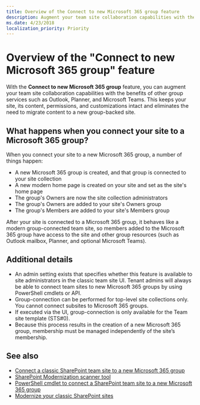 ```yaml
---
title: Overview of the Connect to new Microsoft 365 group feature 
description: Augment your team site collaboration capabilities with the benefits of other group services such as Outlook, Planner, and Microsoft Teams.
ms.date: 4/23/2018
localization_priority: Priority
---
```


# Overview of the "Connect to new Microsoft 365 group" feature

With the **Connect to new Microsoft 365 group** feature, you can augment your team site collaboration capabilities with the benefits of other group services such as Outlook, Planner, and Microsoft Teams. This keeps your site, its content, permissions, and customizations intact and eliminates the need to migrate content to a new group-backed site.  

## What happens when you connect your site to a Microsoft 365 group? 

When you connect your site to a new Microsoft 365 group, a number of things happen:

- A new Microsoft 365 group is created, and that group is connected to your site collection
- A new modern home page is created on your site and set as the site's home page
- The group's Owners are now the site collection administrators
- The group's Owners are added to your site's Owners group
- The group's Members are added to your site's Members group

After your site is connected to a Microsoft 365 group, it behaves like a modern group-connected team site, so members added to the Microsoft 365 group have access to the site and other group resources (such as Outlook mailbox, Planner, and optional Microsoft Teams).


## Additional details 

- An admin setting exists that specifies whether this feature is available to site administrators in the classic team site UI.  Tenant admins will always be able to connect team sites to new Microsoft 365 groups by using PowerShell cmdlets or API. 
- Group-connection can be performed for top-level site collections only. You cannot connect subsites to Microsoft 365 groups. 
- If executed via the UI, group-connection is only available for the Team site template (STS#0). 
- Because this process results in the creation of a new Microsoft 365 group, membership must be managed independently of the site’s membership.  


## See also

- [Connect a classic SharePoint team site to a new Microsoft 365 group](../../transform/modernize-connect-to-office365-group.md)
- [SharePoint Modernization scanner tool](https://github.com/SharePoint/sp-dev-modernization/tree/master/Tools/SharePoint.Modernization)
- [PowerShell cmdlet to connect a SharePoint team site to a new Microsoft 365 group](/powershell/module/sharepoint-online/Set-SPOSiteOffice365Group)
- [Modernize your classic SharePoint sites](../../transform/modernize-classic-sites.md)





